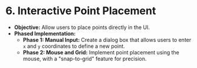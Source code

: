 # 6. Interactive Point Placement

-   **Objective:** Allow users to place points directly in the UI.
-   **Phased Implementation:**
    -   **Phase 1: Manual Input:** Create a dialog box that allows users to enter `x` and `y` coordinates to define a new point.
    -   **Phase 2: Mouse and Grid:** Implement point placement using the mouse, with a "snap-to-grid" feature for precision.
